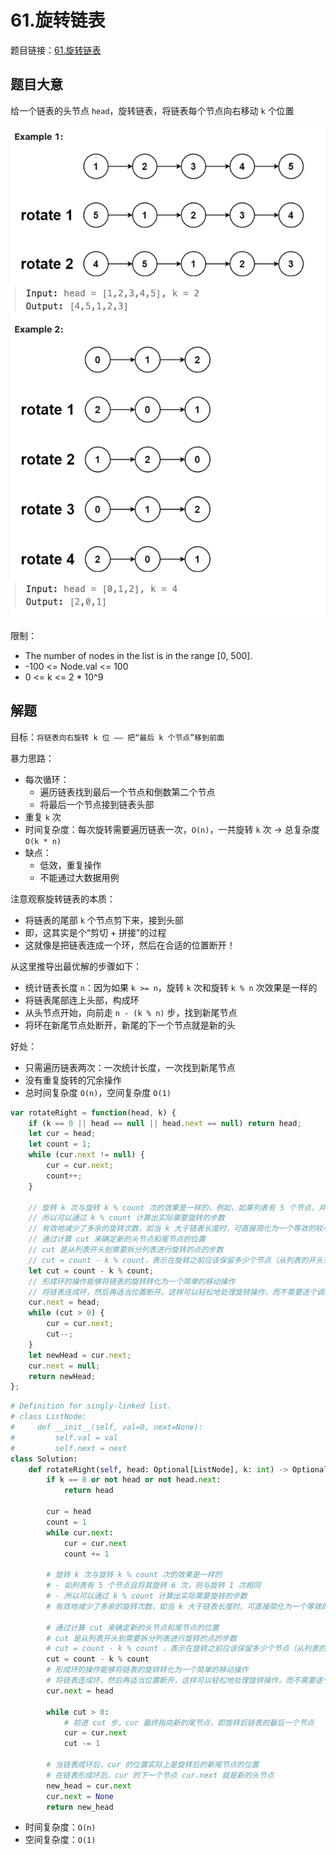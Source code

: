 # 61.旋转链表

题目链接：[61.旋转链表](https://leetcode.cn/problems/rotate-list/)

## 题目大意

给一个链表的头节点 `head`，旋转链表，将链表每个节点向右移动 `k` 个位置

![alt text](https://github.com/donnapersonal/picx-images-hosting/raw/master/image.8ojyn4o53z.webp)

限制：
- The number of nodes in the list is in the range [0, 500].
- -100 <= Node.val <= 100
- 0 <= k <= 2 * 10^9

## 解题

目标：`将链表向右旋转 k 位 —— 把“最后 k 个节点”移到前面`

暴力思路：
- 每次循环：
  - 遍历链表找到最后一个节点和倒数第二个节点
  - 将最后一个节点接到链表头部
- 重复 `k` 次
- 时间复杂度：每次旋转需要遍历链表一次，`O(n)`，一共旋转 `k` 次 → 总复杂度 `O(k * n)`
- 缺点：
  - 低效，重复操作
  - 不能通过大数据用例

注意观察旋转链表的本质：
- 将链表的尾部 `k` 个节点剪下来，接到头部
- 即，这其实是个“剪切 + 拼接”的过程
- 这就像是把链表连成一个环，然后在合适的位置断开！

从这里推导出最优解的步骤如下：
- 统计链表长度 `n`：因为如果 `k >= n`，旋转 `k` 次和旋转 `k % n` 次效果是一样的
- 将链表尾部连上头部，构成环
- 从头节点开始，向前走 `n - (k % n)` 步，找到新尾节点
- 将环在新尾节点处断开，新尾的下一个节点就是新的头

好处：
- 只需遍历链表两次：一次统计长度，一次找到新尾节点
- 没有重复旋转的冗余操作
- 总时间复杂度 `O(n)`，空间复杂度 `O(1)`

```js
var rotateRight = function(head, k) {
    if (k == 0 || head == null || head.next == null) return head;
    let cur = head;
    let count = 1;
    while (cur.next != null) {
        cur = cur.next;
        count++;
    }

    // 旋转 k 次与旋转 k % count 次的效果是一样的，例如，如果列表有 5 个节点，并且您将其旋转 6 次，则与旋转 1 次相同
    // 所以可以通过 k % count 计算出实际需要旋转的步数
    // 有效地减少了多余的旋转次数，如当 k 大于链表长度时，可直接简化为一个等效的较小旋转次数
    // 通过计算 cut 来确定新的头节点和尾节点的位置
    // cut 是从列表开头到需要拆分列表进行旋转的点的步数
    // cut = count - k % count，表示在旋转之前应该保留多少个节点（从列表的开头开始），以及在哪里打破列表以执行旋转
    let cut = count - k % count;
    // 形成环的操作能够将链表的旋转转化为一个简单的移动操作
    // 将链表连成环，然后再适当位置断开，这样可以轻松地处理旋转操作，而不需要逐个调整节点的指针
    cur.next = head;
    while (cut > 0) {
        cur = cur.next;
        cut--;
    }
    let newHead = cur.next;
    cur.next = null;
    return newHead;
};
```
```python
# Definition for singly-linked list.
# class ListNode:
#     def __init__(self, val=0, next=None):
#         self.val = val
#         self.next = next
class Solution:
    def rotateRight(self, head: Optional[ListNode], k: int) -> Optional[ListNode]:
        if k == 0 or not head or not head.next:
            return head
        
        cur = head
        count = 1
        while cur.next:
            cur = cur.next
            count += 1
        
        # 旋转 k 次与旋转 k % count 次的效果是一样的
        # - 如列表有 5 个节点且将其旋转 6 次，则与旋转 1 次相同
        # - 所以可以通过 k % count 计算出实际需要旋转的步数
        # 有效地减少了多余的旋转次数，如当 k 大于链表长度时，可直接简化为一个等效的较小旋转次数

        # 通过计算 cut 来确定新的头节点和尾节点的位置
        # cut 是从列表开头到需要拆分列表进行旋转的点的步数
        # cut = count - k % count ，表示在旋转之前应该保留多少个节点（从列表的开头开始），以及在哪里打破列表以执行旋转
        cut = count - k % count
        # 形成环的操作能够将链表的旋转转化为一个简单的移动操作
        # 将链表连成环，然后再适当位置断开，这样可以轻松地处理旋转操作，而不需要逐个调整节点的指针
        cur.next = head

        while cut > 0:
            # 前进 cut 步，cur 最终指向新的尾节点，即旋转后链表的最后一个节点
            cur = cur.next
            cut -= 1
        
        # 当链表成环后，cur 的位置实际上是旋转后的新尾节点的位置
        # 在链表形成环后，cur 的下一个节点 cur.next 就是新的头节点
        new_head = cur.next
        cur.next = None
        return new_head
```

- 时间复杂度：`O(n)`
- 空间复杂度：`O(1)`
